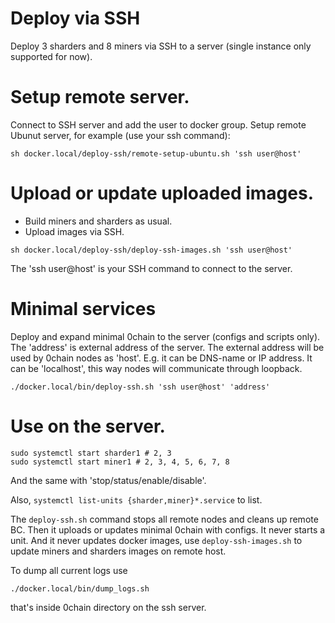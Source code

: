Deploy via SSH
==============

Deploy 3 sharders and 8 miners via SSH to a server (single instance
only supported for now).

# Setup remote server.

Connect to SSH server and add the user to docker group. Setup remote Ubunut
server, for example (use your ssh command):

```
sh docker.local/deploy-ssh/remote-setup-ubuntu.sh 'ssh user@host'
```

# Upload or update uploaded images.

+ Build miners and sharders as usual.
+ Upload images via SSH.

```
sh docker.local/deploy-ssh/deploy-ssh-images.sh 'ssh user@host'
```

The 'ssh user@host' is your SSH command to connect to the server.

# Minimal services

Deploy and expand minimal 0chain to the server (configs and scripts only). The
'address' is external address of the server. The external address will be used
by 0chain nodes as 'host'. E.g. it can be DNS-name or IP address. It can be
'localhost', this way nodes will communicate through loopback.

```
./docker.local/bin/deploy-ssh.sh 'ssh user@host' 'address'
```

# Use on the server.

```
sudo systemctl start sharder1 # 2, 3
sudo systemctl start miner1 # 2, 3, 4, 5, 6, 7, 8
```

And the same with 'stop/status/enable/disable'.

Also, `systemctl list-units {sharder,miner}*.service` to list.

The `deploy-ssh.sh` command stops all remote nodes and cleans up remote BC.
Then it uploads or updates minimal 0chain with configs. It never starts a unit.
And it never updates docker images, use `deploy-ssh-images.sh` to update miners
and sharders images on remote host.

To dump all current logs use
```
./docker.local/bin/dump_logs.sh
```
that's inside 0chain directory on the ssh server.
